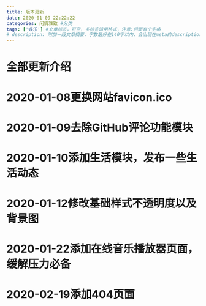 ```yaml
---
title: 版本更新
date: 2020-01-09 22:22:22
categories: 闲情雅致 #分类
tags: ['娱乐'] #文章标签，可空，多标签请用格式，注意:后面有个空格
# description: 附加一段文章摘要，字数最好在140字以内，会出现在meta的description里面
---
```

# 全部更新介绍
<!--more-->
# 2020-01-08更换网站favicon.ico
# 2020-01-09去除GitHub评论功能模块
# 2020-01-10添加生活模块，发布一些生活动态
# 2020-01-12修改基础样式不透明度以及背景图
# 2020-01-22添加在线音乐播放器页面，缓解压力必备
# 2020-02-19添加404页面
